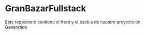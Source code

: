 # GranBazarFullstack
Este repositorio contiene el front y el back a de nuestro proyecto en Generation
